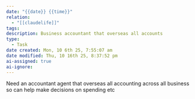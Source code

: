 ```yaml
---
date: "{{date}} {{time}}"
relation:
  - "[[claudelife]]"
tags:
description: Business accountant that overseas all accounts
type:
  - Task
date created: Mon, 10 6th 25, 7:55:07 am
date modified: Thu, 10 16th 25, 8:37:52 pm
ai-assigned: true
ai-ignore:
---
```

Need an accountant agent that overseas all accounting across all business so can help make decisions on spending etc
